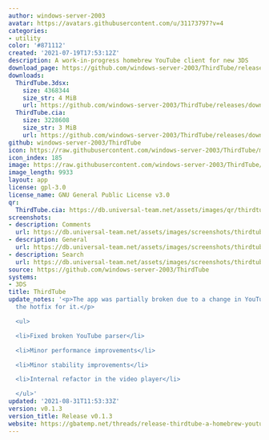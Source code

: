 ```yaml
---
author: windows-server-2003
avatar: https://avatars.githubusercontent.com/u/31173797?v=4
categories:
- utility
color: '#871112'
created: '2021-07-19T17:53:12Z'
description: A work-in-progress homebrew YouTube client for new 3DS
download_page: https://github.com/windows-server-2003/ThirdTube/releases
downloads:
  ThirdTube.3dsx:
    size: 4368344
    size_str: 4 MiB
    url: https://github.com/windows-server-2003/ThirdTube/releases/download/v0.1.3/ThirdTube.3dsx
  ThirdTube.cia:
    size: 3228608
    size_str: 3 MiB
    url: https://github.com/windows-server-2003/ThirdTube/releases/download/v0.1.3/ThirdTube.cia
github: windows-server-2003/ThirdTube
icon: https://raw.githubusercontent.com/windows-server-2003/ThirdTube/main/resource/icon.png
icon_index: 185
image: https://raw.githubusercontent.com/windows-server-2003/ThirdTube/main/resource/banner.png
image_length: 9933
layout: app
license: gpl-3.0
license_name: GNU General Public License v3.0
qr:
  ThirdTube.cia: https://db.universal-team.net/assets/images/qr/thirdtube-cia.png
screenshots:
- description: Comments
  url: https://db.universal-team.net/assets/images/screenshots/thirdtube/comments.png
- description: General
  url: https://db.universal-team.net/assets/images/screenshots/thirdtube/general.png
- description: Search
  url: https://db.universal-team.net/assets/images/screenshots/thirdtube/search.png
source: https://github.com/windows-server-2003/ThirdTube
systems:
- 3DS
title: ThirdTube
update_notes: '<p>The app was partially broken due to a change in YouTube. This is
  the hotfix for it.</p>

  <ul>

  <li>Fixed broken YouTube parser</li>

  <li>Minor performance improvements</li>

  <li>Minor stability improvements</li>

  <li>Internal refactor in the video player</li>

  </ul>'
updated: '2021-08-31T11:53:33Z'
version: v0.1.3
version_title: Release v0.1.3
website: https://gbatemp.net/threads/release-thirdtube-a-homebrew-youtube-client-for-the-new-3ds.591696/
---
```

